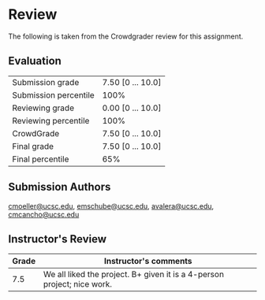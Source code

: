 # Review

The following is taken from the Crowdgrader review for this assignment.

## Evaluation
| | |
| --- | --- |
| Submission grade | 7.50 [0 ... 10.0] |
| Submission percentile | 100% |
| Reviewing grade | 0.00 [0 ... 10.0] |
| Reviewing percentile | 100% |
| CrowdGrade | 7.50 [0 ... 10.0] |
| Final grade | 7.50 [0 ... 10.0] |
| Final percentile | 65% |

## Submission Authors
cmoeller@ucsc.edu, emschube@ucsc.edu, avalera@ucsc.edu, cmcancho@ucsc.edu

## Instructor's Review
| Grade | Instructor's comments |
| --- | --- |
| 7.5 | We all liked the project. B+ given it is a 4-person project; nice work. |
